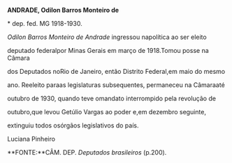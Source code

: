 **ANDRADE, Odilon Barros Monteiro de**



\* dep. fed. MG 1918-1930.



*Odilon Barros Monteiro de Andrade* ingressou napolítica ao ser eleito

deputado federalpor Minas Gerais em março de 1918.Tomou posse na Câmara

dos Deputados noRio de Janeiro, então Distrito Federal,em maio do mesmo

ano. Reeleito paraas legislaturas subsequentes, permaneceu na Câmaraaté

outubro de 1930, quando teve omandato interrompido pela revolução de

outubro,que levou Getúlio Vargas ao poder e,em dezembro seguinte,

extinguiu todos osórgãos legislativos do país.



Luciana Pinheiro



**FONTE:**CÂM. DEP. *Deputados brasileiros* (p.200).

